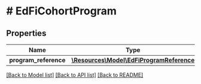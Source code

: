 # # EdFiCohortProgram

## Properties

Name | Type | Description | Notes
------------ | ------------- | ------------- | -------------
**program_reference** | [**\Resources\Model\EdFiProgramReference**](EdFiProgramReference.md) |  |

[[Back to Model list]](../../README.md#models) [[Back to API list]](../../README.md#endpoints) [[Back to README]](../../README.md)
